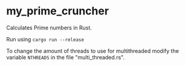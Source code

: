 # my_prime_cruncher
Calculates Prime numbers in Rust.

Run using 
`cargo run --release`

To change the amount of threads to use for multithreaded modify the variable `NTHREADS` in the file "multi_threaded.rs".